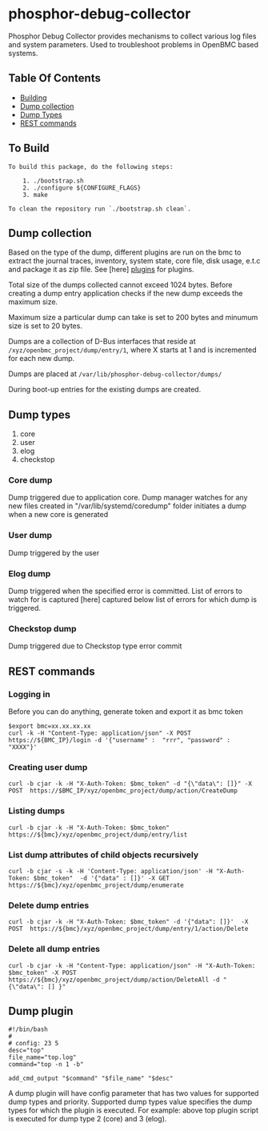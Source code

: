 # phosphor-debug-collector
Phosphor Debug Collector provides mechanisms to collect various log files and
system parameters. Used to troubleshoot problems in OpenBMC based systems.

## Table Of Contents
* [Building](#to-build)
* [Dump collection](#dump-collection)
* [Dump Types](#dump-types)
* [REST commands](#rest-commands)

## To Build
```
To build this package, do the following steps:

    1. ./bootstrap.sh
    2. ./configure ${CONFIGURE_FLAGS}
    3. make

To clean the repository run `./bootstrap.sh clean`.
```

## Dump collection
Based on the type of the dump, different plugins are run on the bmc to extract
the journal traces, inventory, system state, core file, disk usage, e.t.c and
package it as zip file. See [here] [plugins] for plugins.

Total size of the dumps collected cannot exceed 1024 bytes. Before creating a
dump entry application checks if the new dump exceeds the maximum size.

Maximum size a particular dump can take is set to 200 bytes and minumum size is
set to 20 bytes.

Dumps are a collection of D-Bus interfaces that reside at
`/xyz/openbmc_project/dump/entry/1`, where X starts at 1 and is incremented for
each new dump.

Dumps are placed at `/var/lib/phosphor-debug-collector/dumps/`

During boot-up entries for the existing dumps are created.

## Dump types
1. core
2. user
3. elog
4. checkstop

### Core dump
Dump triggered due to application core.
Dump manager watches for any new files created in
"/var/lib/systemd/coredump" folder initiates a dump when a new core is generated

### User dump
Dump triggered by the user

### Elog dump
Dump triggered when the specified error is committed. List of errors to
watch for is captured [here] captured below list of errors for which dump is
triggered.

### Checkstop dump
Dump triggered due to Checkstop type error commit

## REST commands

### Logging in
Before you can do anything, generate token and export it as bmc token
```
$export bmc=xx.xx.xx.xx
curl -k -H "Content-Type: application/json" -X POST https://${BMC_IP}/login -d '{"username" :  "rrr", "password" :  "XXXX"}'

```
### Creating user dump
```
curl -b cjar -k -H "X-Auth-Token: $bmc_token" -d "{\"data\": []}" -X POST  https://$BMC_IP/xyz/openbmc_project/dump/action/CreateDump
```

### Listing dumps
```
curl -b cjar -k -H "X-Auth-Token: $bmc_token" https://${bmc}/xyz/openbmc_project/dump/entry/list
```

### List dump attributes of child objects recursively
```
curl -b cjar -s -k -H 'Content-Type: application/json' -H "X-Auth-Token: $bmc_token"  -d '{"data" : []}' -X GET  https://${bmc}/xyz/openbmc_project/dump/enumerate
```

### Delete dump entries
```
curl -b cjar -k -H "X-Auth-Token: $bmc_token" -d '{"data": []}'  -X POST  https://${bmc}/xyz/openbmc_project/dump/entry/1/action/Delete
```

### Delete all dump entries
```
curl -b cjar -k -H "Content-Type: application/json" -H "X-Auth-Token: $bmc_token" -X POST https://${bmc}/xyz/openbmc_project/dump/action/DeleteAll -d "{\"data\": [] }"
```

## Dump plugin
```
#!/bin/bash
#
# config: 23 5
desc="top"
file_name="top.log"
command="top -n 1 -b"

add_cmd_output "$command" "$file_name" "$desc"
```
A dump plugin will have config parameter that has two values for supported dump
types and priority.
Supported dump types value specifies the dump types for which the plugin is
executed. For example: above top plugin script is executed for dump type 2
(core) and 3 (elog).

[plugins]: https://github.com/openbmc/phosphor-debug-collector/tree/master/tools/dreport.d/plugins.d
[errors-watch]: https://github.com/openbmc/meta-phosphor/blob/master/recipes-phosphor/dump/phosphor-debug-errors/errors_watch.yaml

